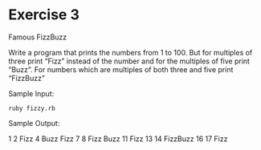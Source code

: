 # Exercise 3

Famous FizzBuzz

Write a program that prints the numbers from 1 to 100. 
But for multiples of three print “Fizz” instead of the number and for the multiples of five print “Buzz”. 
For numbers which are multiples of both three and five print “FizzBuzz”

Sample Input: 

`ruby fizzy.rb`

Sample Output:

1
2
Fizz
4
Buzz
Fizz
7
8
Fizz
Buzz
11
Fizz
13
14
FizzBuzz
16
17
Fizz
